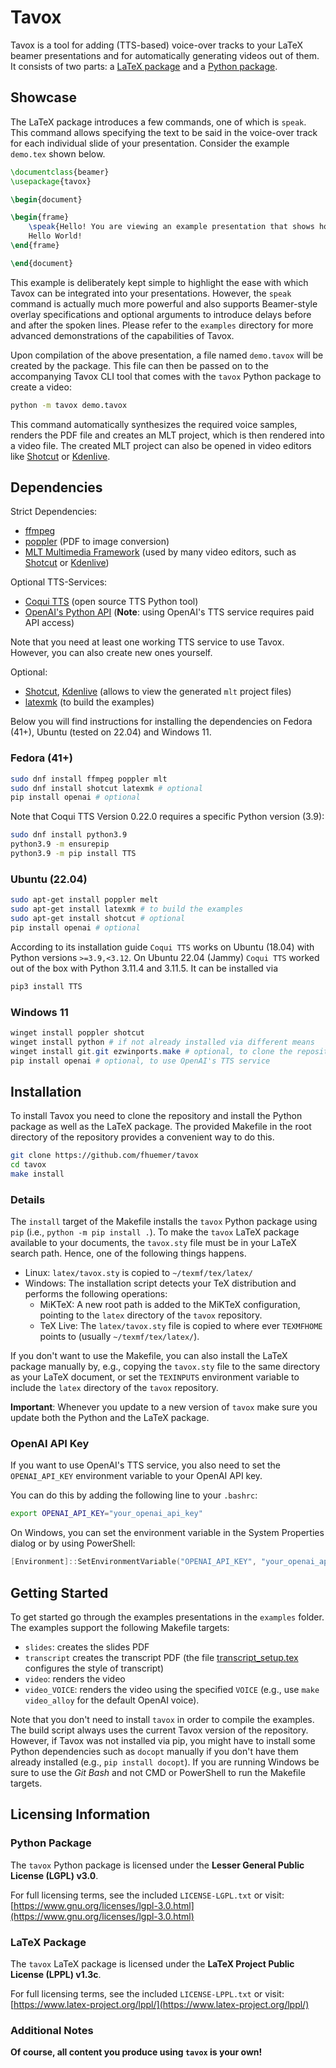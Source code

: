 
# Tavox

Tavox is a tool for adding (TTS-based) voice-over tracks to your LaTeX beamer presentations and for automatically generating videos out of them.
It consists of two parts: a [LaTeX package](latex/tavox.sty) and a [Python package](tavox).


## Showcase
The LaTeX package introduces a few commands, one of which is `speak`.
This command allows specifying the text to be said in the voice-over track for each individual slide of your presentation.
Consider the example `demo.tex` shown below.

```latex
\documentclass{beamer}
\usepackage{tavox}

\begin{document}

\begin{frame}
	\speak{Hello! You are viewing an example presentation that shows how tavox is used.}
	Hello World!
\end{frame}

\end{document}
```

This example is deliberately kept simple to highlight the ease with which Tavox can be integrated into your presentations.
However, the `speak` command is actually much more powerful and also supports Beamer-style overlay specifications and optional arguments to introduce delays before and after the spoken lines.
Please refer to the `examples` directory for more advanced demonstrations of the capabilities of Tavox.

Upon compilation of the above presentation, a file named `demo.tavox` will be created by the package.
This file can then be passed on to the accompanying Tavox CLI tool that comes with the `tavox` Python package to create a video:

```bash
python -m tavox demo.tavox
```

This command automatically synthesizes the required voice samples, renders the PDF file and creates an MLT project, which is then rendered into a video file.
The created MLT project can also be opened in video editors like [Shotcut](https://www.shotcut.org/) or [Kdenlive](https://kdenlive.org/).


## Dependencies

Strict Dependencies:
 * [ffmpeg](https://ffmpeg.org/)
 * [poppler](https://poppler.freedesktop.org/) (PDF to image conversion)
 * [MLT Multimedia Framework](https://www.mltframework.org/) (used by many video editors, such as [Shotcut](https://www.shotcut.org/) or [Kdenlive](https://kdenlive.org/))

Optional TTS-Services:
 * [Coqui TTS](https://github.com/coqui-ai/TTS) (open source TTS Python tool)
 * [OpenAI's Python API](https://github.com/openai/openai-python) (**Note**: using OpenAI's TTS service requires paid API access)

Note that you need at least one working TTS service to use Tavox.
However, you can also create new ones yourself.

Optional:
 * [Shotcut](https://www.shotcut.org/), [Kdenlive](https://kdenlive.org/en/) (allows to view the generated `mlt` project files)
 * [latexmk](https://mgeier.github.io/latexmk.html) (to build the examples)


Below you will find instructions for installing the dependencies on Fedora (41+), Ubuntu (tested on 22.04) and Windows 11.

### Fedora (41+)

```bash
sudo dnf install ffmpeg poppler mlt
sudo dnf install shotcut latexmk # optional
pip install openai # optional
```

Note that Coqui TTS Version 0.22.0 requires a specific Python version (3.9):

```bash
sudo dnf install python3.9
python3.9 -m ensurepip
python3.9 -m pip install TTS
```

### Ubuntu (22.04)

```bash
sudo apt-get install poppler melt
sudo apt-get install latexmk # to build the examples
sudo apt-get install shotcut # optional
pip install openai # optional
```

According to its installation guide `Coqui TTS` works on Ubuntu (18.04) with Python versions `>=3.9,<3.12`.
On Ubuntu 22.04 (Jammy) `Coqui TTS` worked out of the box with Python 3.11.4 and 3.11.5.
It can be installed via

```bash
pip3 install TTS
```


### Windows 11

```powershell
winget install poppler shotcut
winget install python # if not already installed via different means
winget install git.git ezwinports.make # optional, to clone the repository and build the examples
pip install openai # optional, to use OpenAI's TTS service
```

## Installation

To install Tavox you need to clone the repository and install the Python package as well as the LaTeX package.
The provided Makefile in the root directory of the repository provides a convenient way to do this.

```bash
git clone https://github.com/fhuemer/tavox
cd tavox
make install
```

### Details

The `install` target of the Makefile installs the `tavox` Python package using `pip` (i.e., `python -m pip install .`).
To make the `tavox` LaTeX package available to your documents, the `tavox.sty` file must be in your LaTeX search path.
Hence, one of the following things happens.

* Linux: `latex/tavox.sty` is copied to `~/texmf/tex/latex/`
* Windows: The installation script detects your TeX distribution and performs the following operations:
  * MiKTeX: A new root path is added to the MiKTeX configuration, pointing to the `latex` directory of the `tavox` repository.
  * TeX Live: The `latex/tavox.sty` file is copied to where ever `TEXMFHOME` points to (usually `~/texmf/tex/latex/`).

If you don't want to use the Makefile, you can also install the LaTeX package manually by, e.g., copying the `tavox.sty` file to the same directory as your LaTeX document, or set the `TEXINPUTS` environment variable to include the `latex` directory of the `tavox` repository.

**Important**: Whenever you update to a new version of `tavox` make sure you update both the Python and the LaTeX package.

### OpenAI API Key

If you want to use OpenAI's TTS service, you also need to set the `OPENAI_API_KEY` environment variable to your OpenAI API key.

You can do this by adding the following line to your `.bashrc`:

```bash
export OPENAI_API_KEY="your_openai_api_key"
```

On Windows, you can set the environment variable in the System Properties dialog or by using PowerShell:

```powershell
[Environment]::SetEnvironmentVariable("OPENAI_API_KEY", "your_openai_api_key", "User")
```


## Getting Started

To get started go through the examples presentations in the `examples` folder. The examples support the following Makefile targets:

 * `slides`: creates the slides PDF
 * `transcript` creates the transcript PDF (the file [transcript_setup.tex](examples/transcript_setup.tex) configures the style of transcript)
 * `video`: renders the video
 * `video_VOICE`: renders the video using the specified `VOICE` (e.g., use `make video_alloy` for the default OpenAI voice).

Note that you don't need to install `tavox` in order to compile the examples.
The build script always uses the current Tavox version of the repository.
However, if Tavox was not installed via pip, you might have to install some Python dependencies such as `docopt` manually if you don't have them already installed (e.g., `pip install docopt`).
If you are running Windows be sure to use the *Git Bash* and not CMD or PowerShell to run the Makefile targets.

## Licensing Information


### Python Package

The `tavox` Python package is licensed under the **Lesser General Public License (LGPL) v3.0**.

For full licensing terms, see the included `LICENSE-LGPL.txt` or visit:
[https://www.gnu.org/licenses/lgpl-3.0.html](https://www.gnu.org/licenses/lgpl-3.0.html)

### LaTeX Package

The `tavox` LaTeX package is licensed under the **LaTeX Project Public License (LPPL) v1.3c**.


For full licensing terms, see the included `LICENSE-LPPL.txt` or visit:
[https://www.latex-project.org/lppl/](https://www.latex-project.org/lppl/)


### Additional Notes

**Of course, all content you produce using `tavox` is your own!**


